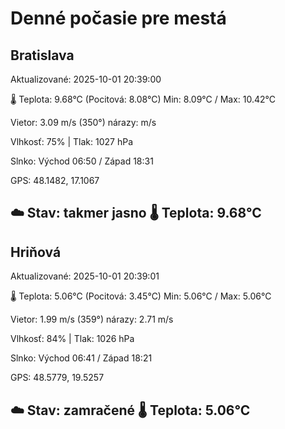 ﻿# Denné počasie pre mestá

## Bratislava
Aktualizované: 2025-10-01 20:39:00

🌡️ Teplota: 9.68°C 
(Pocitová: 8.08°C)
Min: 8.09°C / Max: 10.42°C

Vietor: 3.09 m/s    (350°) 
nárazy:  m/s

Vlhkosť: 75% | Tlak: 1027 hPa

Slnko: Východ 06:50 / Západ 18:31

GPS: 48.1482, 17.1067

☁️ Stav: takmer jasno        🌡️ Teplota: 9.68°C
---

## Hriňová
Aktualizované: 2025-10-01 20:39:01

🌡️ Teplota: 5.06°C 
(Pocitová: 3.45°C)
Min: 5.06°C / Max: 5.06°C

Vietor: 1.99 m/s (359°)
nárazy: 2.71 m/s

Vlhkosť: 84% | Tlak: 1026 hPa

Slnko: Východ 06:41 / Západ 18:21

GPS: 48.5779, 19.5257

☁️ Stav: zamračené        🌡️ Teplota: 5.06°C
---
